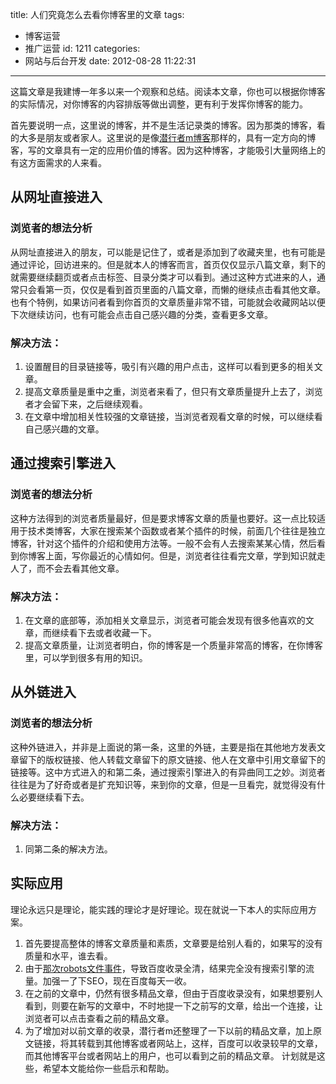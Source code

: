 title: 人们究竟怎么去看你博客里的文章
tags:
  - 博客运营
  - 推广运营
id: 1211
categories:
  - 网站与后台开发
date: 2012-08-28 11:22:31
---

这篇文章是我建博一年多以来一个观察和总结。阅读本文章，你也可以根据你博客的实际情况，对你博客的内容排版等做出调整，更有利于发挥你博客的能力。

首先要说明一点，这里说的博客，并不是生活记录类的博客。因为那类的博客，看的大多是朋友或者家人。这里说的是像[潜行者m博客](http://www.qianxingzhem.com)那样的，具有一定方向的博客，写的文章具有一定的应用价值的博客。因为这种博客，才能吸引大量网络上的有这方面需求的人来看。

## 从网址直接进入

### 浏览者的想法分析

从网址直接进入的朋友，可以能是记住了，或者是添加到了收藏夹里，也有可能是通过评论，回访进来的。但是就本人的博客而言，首页仅仅显示八篇文章，剩下的就需要继续翻页或者点击标签、目录分类才可以看到。通过这种方式进来的人，通常只会看第一页，仅仅是看到首页里面的八篇文章，而懒的继续点击看其他文章。也有个特例，如果访问者看到你首页的文章质量非常不错，可能就会收藏网站以便下次继续访问，也有可能会点击自己感兴趣的分类，查看更多文章。

### 解决方法：

1.  设置醒目的目录链接等，吸引有兴趣的用户点击，这样可以看到更多的相关文章。
2.  提高文章质量是重中之重，浏览者来看了，但只有文章质量提升上去了，浏览者才会留下来，之后继续观看。
3.  在文章中增加相关性较强的文章链接，当浏览者观看文章的时候，可以继续看自己感兴趣的文章。

## 通过搜索引擎进入

### 浏览者的想法分析

这种方法得到的浏览者质量最好，但是要求博客文章的质量也要好。这一点比较适用于技术类博客，大家在搜索某个函数或者某个插件的时候，前面几个往往是独立博客，针对这个插件的介绍和使用方法等。一般不会有人去搜索某某心情，然后看到你博客上面，写你最近的心情如何。但是，浏览者往往看完文章，学到知识就走人了，而不会去看其他文章。

### 解决方法：

1.  在文章的底部等，添加相关文章显示，浏览者可能会发现有很多他喜欢的文章，而继续看下去或者收藏一下。
2.  提高文章质量，让浏览者明白，你的博客是一个质量非常高的博客，在你博客里，可以学到很多有用的知识。

## 从外链进入

### 浏览者的想法分析

这种外链进入，并非是上面说的第一条，这里的外链，主要是指在其他地方发表文章留下的版权链接、他人转载文章留下的原文链接、他人在文章中引用文章留下的链接等。这中方式进入的和第二条，通过搜索引擎进入的有异曲同工之妙。浏览者往往是为了好奇或者是扩充知识等，来到你的文章，但是一旦看完，就觉得没有什么必要继续看下去。

### 解决方法：

1.  同第二条的解决方法。

## 实际应用

理论永远只是理论，能实践的理论才是好理论。现在就说一下本人的实际应用方案。

1.  首先要提高整体的博客文章质量和素质，文章要是给别人看的，如果写的没有质量和水平，谁去看。
2.  由于[那次robots文件事件](http://www.qianxingzhem.com/post-1048.html)，导致百度收录全清，结果完全没有搜索引擎的流量。加强一了下SEO，现在百度每天一收。
3.  在之前的文章中，仍然有很多精品文章，但由于百度收录没有，如果想要别人看到，则要在新写的文章中，不时地提一下之前写的文章，给出一个连接，让浏览者可以点击查看之前的精品文章。
4.  为了增加对以前文章的收录，潜行者m还整理了一下以前的精品文章，加上原文链接，将其转载到其他博客或者网站上，这样，百度可以收录较早的文章，而其他博客平台或者网站上的用户，也可以看到之前的精品文章。
计划就是这些，希望本文能给你一些启示和帮助。